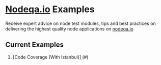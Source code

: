 # [Nodeqa.io](http://nodeqa.io/) Examples
Receive expert advice on node test modules, tips and best practices on 
delivering the highest quality node applications on [nodeqa.io](http://nodeqa.io/)

## Current Examples

1. [Code Coverage (With Istanbul)] (#) 
